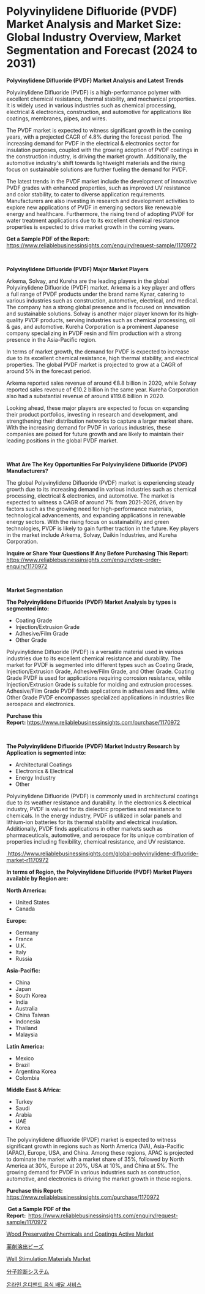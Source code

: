 <p><h1>Polyvinylidene Difluoride (PVDF) Market Analysis and Market Size: Global Industry Overview, Market Segmentation and Forecast (2024 to 2031)</h1></p><p><strong>Polyvinylidene Difluoride (PVDF) Market Analysis and Latest Trends</strong></p>
<p><p>Polyvinylidene Difluoride (PVDF) is a high-performance polymer with excellent chemical resistance, thermal stability, and mechanical properties. It is widely used in various industries such as chemical processing, electrical & electronics, construction, and automotive for applications like coatings, membranes, pipes, and wires.</p><p>The PVDF market is expected to witness significant growth in the coming years, with a projected CAGR of 4.8% during the forecast period. The increasing demand for PVDF in the electrical & electronics sector for insulation purposes, coupled with the growing adoption of PVDF coatings in the construction industry, is driving the market growth. Additionally, the automotive industry's shift towards lightweight materials and the rising focus on sustainable solutions are further fueling the demand for PVDF.</p><p>The latest trends in the PVDF market include the development of innovative PVDF grades with enhanced properties, such as improved UV resistance and color stability, to cater to diverse application requirements. Manufacturers are also investing in research and development activities to explore new applications of PVDF in emerging sectors like renewable energy and healthcare. Furthermore, the rising trend of adopting PVDF for water treatment applications due to its excellent chemical resistance properties is expected to drive market growth in the coming years.</p></p>
<p><strong>Get a Sample PDF of the Report:&nbsp;</strong> <a href="https://www.reliablebusinessinsights.com/enquiry/request-sample/1170972">https://www.reliablebusinessinsights.com/enquiry/request-sample/1170972</a></p>
<p>&nbsp;</p>
<p><strong>Polyvinylidene Difluoride (PVDF) Major Market Players</strong></p>
<p><p>Arkema, Solvay, and Kureha are the leading players in the global Polyvinylidene Difluoride (PVDF) market. Arkema is a key player and offers a full range of PVDF products under the brand name Kynar, catering to various industries such as construction, automotive, electrical, and medical. The company has a strong global presence and is focused on innovation and sustainable solutions. Solvay is another major player known for its high-quality PVDF products, serving industries such as chemical processing, oil & gas, and automotive. Kureha Corporation is a prominent Japanese company specializing in PVDF resin and film production with a strong presence in the Asia-Pacific region.</p><p>In terms of market growth, the demand for PVDF is expected to increase due to its excellent chemical resistance, high thermal stability, and electrical properties. The global PVDF market is projected to grow at a CAGR of around 5% in the forecast period.</p><p>Arkema reported sales revenue of around €8.8 billion in 2020, while Solvay reported sales revenue of €10.2 billion in the same year. Kureha Corporation also had a substantial revenue of around ¥119.6 billion in 2020.</p><p>Looking ahead, these major players are expected to focus on expanding their product portfolios, investing in research and development, and strengthening their distribution networks to capture a larger market share. With the increasing demand for PVDF in various industries, these companies are poised for future growth and are likely to maintain their leading positions in the global PVDF market.</p></p>
<p>&nbsp;</p>
<p><strong>What Are The Key Opportunities For Polyvinylidene Difluoride (PVDF) Manufacturers?</strong></p>
<p><p>The global Polyvinylidene Difluoride (PVDF) market is experiencing steady growth due to its increasing demand in various industries such as chemical processing, electrical & electronics, and automotive. The market is expected to witness a CAGR of around 7% from 2021-2026, driven by factors such as the growing need for high-performance materials, technological advancements, and expanding applications in renewable energy sectors. With the rising focus on sustainability and green technologies, PVDF is likely to gain further traction in the future. Key players in the market include Arkema, Solvay, Daikin Industries, and Kureha Corporation.</p></p>
<p><strong>Inquire or Share Your Questions If Any Before Purchasing This Report:</strong> <a href="https://www.reliablebusinessinsights.com/enquiry/pre-order-enquiry/1170972">https://www.reliablebusinessinsights.com/enquiry/pre-order-enquiry/1170972</a></p>
<p>&nbsp;</p>
<p><strong>Market Segmentation</strong></p>
<p><strong>The Polyvinylidene Difluoride (PVDF) Market Analysis by types is segmented into:</strong></p>
<p><ul><li>Coating Grade</li><li>Injection/Extrusion Grade</li><li>Adhesive/Film Grade</li><li>Other Grade</li></ul></p>
<p><p>Polyvinylidene Difluoride (PVDF) is a versatile material used in various industries due to its excellent chemical resistance and durability. The market for PVDF is segmented into different types such as Coating Grade, Injection/Extrusion Grade, Adhesive/Film Grade, and Other Grade. Coating Grade PVDF is used for applications requiring corrosion resistance, while Injection/Extrusion Grade is suitable for molding and extrusion processes. Adhesive/Film Grade PVDF finds applications in adhesives and films, while Other Grade PVDF encompasses specialized applications in industries like aerospace and electronics.</p></p>
<p><strong>Purchase this Report:&nbsp;</strong><a href="https://www.reliablebusinessinsights.com/purchase/1170972">https://www.reliablebusinessinsights.com/purchase/1170972</a></p>
<p>&nbsp;</p>
<p><strong>The Polyvinylidene Difluoride (PVDF) Market Industry Research by Application is segmented into:</strong></p>
<p><ul><li>Architectural Coatings</li><li>Electronics & Electrical</li><li>Energy Industry</li><li>Other</li></ul></p>
<p><p>Polyvinylidene Difluoride (PVDF) is commonly used in architectural coatings due to its weather resistance and durability. In the electronics & electrical industry, PVDF is valued for its dielectric properties and resistance to chemicals. In the energy industry, PVDF is utilized in solar panels and lithium-ion batteries for its thermal stability and electrical insulation. Additionally, PVDF finds applications in other markets such as pharmaceuticals, automotive, and aerospace for its unique combination of properties including flexibility, chemical resistance, and UV resistance.</p></p>
<p><a href="https://www.reliablebusinessinsights.com/global-polyvinylidene-difluoride-market-r1170972">&nbsp;https://www.reliablebusinessinsights.com/global-polyvinylidene-difluoride-market-r1170972</a></p>
<p><strong>In terms of Region, the Polyvinylidene Difluoride (PVDF) Market Players available by Region are:</strong></p>
<p>
    <p> <strong> North America: </strong>
        <ul>
            <li>United States</li>
            <li>Canada</li>
        </ul>
        </p> 
    <p> <strong> Europe: </strong>
        <ul>
            <li>Germany</li>
            <li>France</li>
            <li>U.K.</li>
            <li>Italy</li>
            <li>Russia</li>
        </ul>
        </p> 
    <p> <strong> Asia-Pacific: </strong>
        <ul>
            <li>China</li>
            <li>Japan</li>
            <li>South Korea</li>
            <li>India</li>
            <li>Australia</li>
            <li>China Taiwan</li>
            <li>Indonesia</li>
            <li>Thailand</li>
            <li>Malaysia</li>
        </ul>
        </p> 
    <p> <strong> Latin America: </strong>
        <ul>
            <li>Mexico</li>
            <li>Brazil</li>
            <li>Argentina Korea</li>
            <li>Colombia</li>
        </ul>
        </p> 
    <p> <strong> Middle East & Africa: </strong>
        <ul>
            <li>Turkey</li>
            <li>Saudi</li>
            <li>Arabia</li>
            <li>UAE</li>
            <li>Korea</li>
        </ul>
    </p>
    </p>
<p><p>The polyvinylidene difluoride (PVDF) market is expected to witness significant growth in regions such as North America (NA), Asia-Pacific (APAC), Europe, USA, and China. Among these regions, APAC is projected to dominate the market with a market share of 35%, followed by North America at 30%, Europe at 20%, USA at 10%, and China at 5%. The growing demand for PVDF in various industries such as construction, automotive, and electronics is driving the market growth in these regions.</p></p>
<p><strong>Purchase this Report: </strong><a href="https://www.reliablebusinessinsights.com/purchase/1170972">https://www.reliablebusinessinsights.com/purchase/1170972</a></p>
<p>&nbsp;<strong>Get a Sample PDF of the Report:&nbsp;&nbsp;</strong><a href="https://www.reliablebusinessinsights.com/enquiry/request-sample/1170972">https://www.reliablebusinessinsights.com/enquiry/request-sample/1170972</a></p>
<p><strong></strong></p>
<p><p><a href="https://github.com/gulaimolin/Market-Research-Report-List-5/blob/main/wood-preservative-chemicals-and-coatings-active-market.md">Wood Preservative Chemicals and Coatings Active Market</a></p><p><a href="https://medium.com/@jacobkelly525/%E3%83%89%E3%83%A9%E3%83%83%E3%82%B0%E3%82%A8%E3%83%AB%E3%83%BC%E3%83%86%E3%82%A3%E3%83%B3%E3%82%B0%E3%83%93%E3%83%BC%E3%82%BA%E5%B8%82%E5%A0%B4%E3%81%AE%E8%A6%8B%E9%80%9A%E3%81%97%E3%81%A82024%E5%B9%B4%E3%81%8B%E3%82%892031%E5%B9%B4%E3%81%BE%E3%81%A7%E3%81%AE%E4%BA%88%E6%B8%AC-f2d25c167afd">薬剤溶出ビーズ</a></p><p><a href="https://github.com/RoccoManning/Market-Research-Report-List-5/blob/main/well-stimulation-materials-market.md">Well Stimulation Materials Market</a></p><p><a href="https://github.com/NikitaBruen/Market-Research-Report-List-1/blob/main/8765564139579.md">分子診断システム</a></p><p><a href="https://medium.com/@kaliwatsica/%EA%B8%80%EB%A1%9C%EB%B2%8C-%EC%98%A8%EB%9D%BC%EC%9D%B8-%EC%A3%BC%EB%AC%B8%EC%8B%9D-%EC%9D%8C%EC%8B%9D%EB%B0%B0%EB%8B%AC-%EC%84%9C%EB%B9%84%EC%8A%A4-%EC%8B%9C%EC%9E%A5-%EC%A0%9C%ED%92%88-%EC%9C%A0%ED%98%95-%EC%9D%91%EC%9A%A9%ED%94%84%EB%A1%9C%EA%B7%B8%EB%9E%A8-%EC%A7%80%EC%97%AD-%EB%B0%8F-%ED%9A%8C%EC%82%AC%EB%B3%84-%EC%82%B0%EC%97%85-%EB%B6%84%EC%84%9D-%EC%A0%84%EB%A7%9D-%EC%8B%9C%EC%9E%A5-%ED%8F%89%EA%B0%80-%EA%B2%BD%EC%9F%81-%EC%83%81%ED%99%A9-%ED%8A%B8%EB%A0%8C%EB%93%9C-%EB%B0%8F-%EC%98%88%EC%B8%A1-2024-2031-0519d95cff50">온라인 온디맨드 음식 배달 서비스</a></p></p>